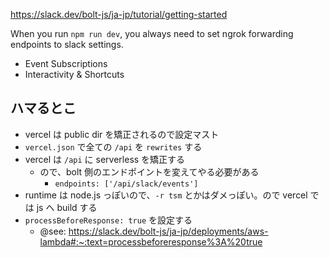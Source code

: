 
https://slack.dev/bolt-js/ja-jp/tutorial/getting-started

When you run `npm run dev`, you always need to set ngrok forwarding endpoints to slack settings.

- Event Subscriptions
- Interactivity & Shortcuts

## ハマるとこ

- vercel は public dir を矯正されるので設定マスト
- `vercel.json` で全ての `/api` を `rewrites` する
- vercel は `/api` に serverless を矯正する
  - ので、bolt 側のエンドポイントを変えてやる必要がある
    - `endpoints: ['/api/slack/events']`
- runtime は node.js っぽいので、`-r tsm` とかはダメっぽい。ので vercel では js へ build する
- `processBeforeResponse: true` を設定する
  - @see: https://slack.dev/bolt-js/ja-jp/deployments/aws-lambda#:~:text=processbeforeresponse%3A%20true
